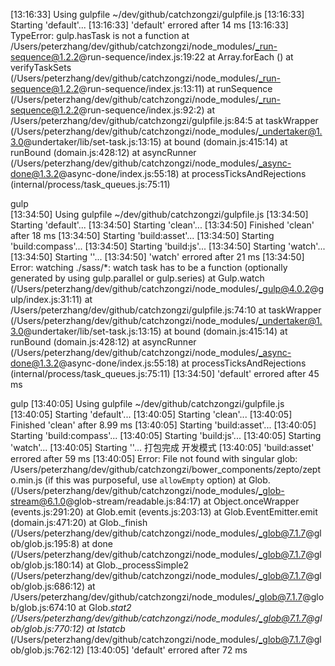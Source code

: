 [13:16:33] Using gulpfile ~/dev/github/catchzongzi/gulpfile.js
[13:16:33] Starting 'default'...
[13:16:33] 'default' errored after 14 ms
[13:16:33] TypeError: gulp.hasTask is not a function
    at /Users/peterzhang/dev/github/catchzongzi/node_modules/_run-sequence@1.2.2@run-sequence/index.js:19:22
    at Array.forEach (<anonymous>)
    at verifyTaskSets (/Users/peterzhang/dev/github/catchzongzi/node_modules/_run-sequence@1.2.2@run-sequence/index.js:13:11)
    at runSequence (/Users/peterzhang/dev/github/catchzongzi/node_modules/_run-sequence@1.2.2@run-sequence/index.js:92:2)
    at /Users/peterzhang/dev/github/catchzongzi/gulpfile.js:84:5
    at taskWrapper (/Users/peterzhang/dev/github/catchzongzi/node_modules/_undertaker@1.3.0@undertaker/lib/set-task.js:13:15)
    at bound (domain.js:415:14)
    at runBound (domain.js:428:12)
    at asyncRunner (/Users/peterzhang/dev/github/catchzongzi/node_modules/_async-done@1.3.2@async-done/index.js:55:18)
    at processTicksAndRejections (internal/process/task_queues.js:75:11)


gulp        
[13:34:50] Using gulpfile ~/dev/github/catchzongzi/gulpfile.js
[13:34:50] Starting 'default'...
[13:34:50] Starting 'clean'...
[13:34:50] Finished 'clean' after 18 ms
[13:34:50] Starting 'build:asset'...
[13:34:50] Starting 'build:compass'...
[13:34:50] Starting 'build:js'...
[13:34:50] Starting 'watch'...
[13:34:50] Starting '<anonymous>'...
[13:34:50] 'watch' errored after 21 ms
[13:34:50] Error: watching ./sass/*: watch task has to be a function (optionally generated by using gulp.parallel or gulp.series)
    at Gulp.watch (/Users/peterzhang/dev/github/catchzongzi/node_modules/_gulp@4.0.2@gulp/index.js:31:11)
    at /Users/peterzhang/dev/github/catchzongzi/gulpfile.js:74:10
    at taskWrapper (/Users/peterzhang/dev/github/catchzongzi/node_modules/_undertaker@1.3.0@undertaker/lib/set-task.js:13:15)
    at bound (domain.js:415:14)
    at runBound (domain.js:428:12)
    at asyncRunner (/Users/peterzhang/dev/github/catchzongzi/node_modules/_async-done@1.3.2@async-done/index.js:55:18)
    at processTicksAndRejections (internal/process/task_queues.js:75:11)
[13:34:50] 'default' errored after 45 ms


gulp
[13:40:05] Using gulpfile ~/dev/github/catchzongzi/gulpfile.js
[13:40:05] Starting 'default'...
[13:40:05] Starting 'clean'...
[13:40:05] Finished 'clean' after 8.99 ms
[13:40:05] Starting 'build:asset'...
[13:40:05] Starting 'build:compass'...
[13:40:05] Starting 'build:js'...
[13:40:05] Starting 'watch'...
[13:40:05] Starting '<anonymous>'...
打包完成
开发模式
[13:40:05] 'build:asset' errored after 59 ms
[13:40:05] Error: File not found with singular glob: /Users/peterzhang/dev/github/catchzongzi/bower_components/zepto/zepto.min.js (if this was purposeful, use `allowEmpty` option)
    at Glob.<anonymous> (/Users/peterzhang/dev/github/catchzongzi/node_modules/_glob-stream@6.1.0@glob-stream/readable.js:84:17)
    at Object.onceWrapper (events.js:291:20)
    at Glob.emit (events.js:203:13)
    at Glob.EventEmitter.emit (domain.js:471:20)
    at Glob._finish (/Users/peterzhang/dev/github/catchzongzi/node_modules/_glob@7.1.7@glob/glob.js:195:8)
    at done (/Users/peterzhang/dev/github/catchzongzi/node_modules/_glob@7.1.7@glob/glob.js:180:14)
    at Glob._processSimple2 (/Users/peterzhang/dev/github/catchzongzi/node_modules/_glob@7.1.7@glob/glob.js:686:12)
    at /Users/peterzhang/dev/github/catchzongzi/node_modules/_glob@7.1.7@glob/glob.js:674:10
    at Glob._stat2 (/Users/peterzhang/dev/github/catchzongzi/node_modules/_glob@7.1.7@glob/glob.js:770:12)
    at lstatcb_ (/Users/peterzhang/dev/github/catchzongzi/node_modules/_glob@7.1.7@glob/glob.js:762:12)
[13:40:05] 'default' errored after 72 ms
